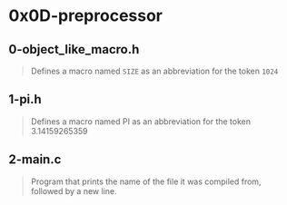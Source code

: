 # 0x0D-preprocessor

## 0-object_like_macro.h
> Defines a macro named `SIZE` as an abbreviation for the token `1024`

## 1-pi.h
> Defines a macro named PI as an abbreviation for the token 3.14159265359

## 2-main.c
> Program that prints the name of the file it was compiled from, followed by a new line.
